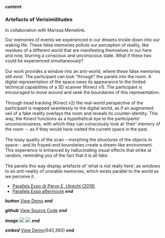 ___content___
### Artefacts of Verisimilitudes

In collaboration with Marissa Memelink.

Our memories of events we experienced in our dreams trickle down into our waking life. These false memories pollute our perception of reality, like residues of a different world that are manifesting themselves in our here and now, blurring a conscious and unconscious state. What if these two could be experienced simultaneously?<br><br>Our work provides a window into an anti-world, where these false memories still exist. The participant can look “through” the panels into the room. A digital representation of the space owes its appearance to the limited technical capabilities of a 3D scanner (Kinect v1). The participant is encouraged to move around and seek the boundaries of this representation.<br><br>Through head tracking (Kinect v2) the real-world perspective of the participant is mapped seamlessly to the digital world, as if an augmented veil of a fake reality overlays the room and reveals its counter-identity. This way, the Kinect functions as a hypothetical eye to the participants’ unconsciousness, with which they can consciously look at ‘their’ memory of the room -- as if they would have visited the current space in the past.<br><br>The lossy quality of the scan --morphing the structures of the objects in space-- and its frayed-end boundaries create a dream-like environment. This experience is enhanced by hallucinating visual effects that strike at random, reminding you of the fact that it is all fake.<br><br>The panels this way display artefacts of ‘what is not really here’, as windows to an anti-reality of unstable memories, which exists parallel to the world as we perceive it.

- [Parallels Expo @ Peron E, Utrecht (2019)](https://www.universiteitleiden.nl/en/events/2019/06/parallels-open-lab-expo)<br>
- [Parallels Expo aftermovie](https://vimeo.com/379820495)
___end___

___button___
[View Demo](https://vimeo.com/347633573)
___end___

___github___
[View Source Code](https://github.com/lshoek/verisimilitudes)
___end___

___image___
![](../images/artefacts-proj_banner.jpg)
![](../images/artefacts-proj_superimposed.jpg)
___end___

___embed___
[View Demo](https://player.vimeo.com/video/347633573){640,360}
___end___
